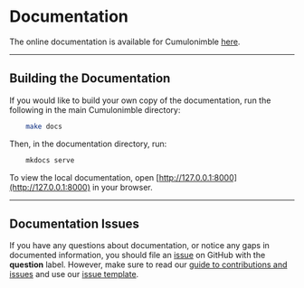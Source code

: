 # Documentation

The online documentation is available for Cumulonimble [here](https://kosticlab.github.io/cumulonimble).

---

## Building the Documentation
If you would like to build your own copy of the documentation, run the following in the main Cumulonimble directory:
```sh
    make docs
```
Then, in the documentation directory, run:
```sh
    mkdocs serve
```
To view the local documentation, open [http://127.0.0.1:8000](http://127.0.0.1:8000) in your browser.

---

## Documentation Issues
If you have any questions about documentation, or notice any gaps in documented information, you should file an [issue](https://github.com/kosticlab/cumulonimble/issues) on GitHub with the **question** label.
However, make sure to read our [guide to contributions and issues](https://kosticlab.github.io/cumulonimble/contributions.html) and use our [issue template](https://github.com/kosticlab/cumulonimble/blob/master/ISSUE_TEMPLATE.md).
